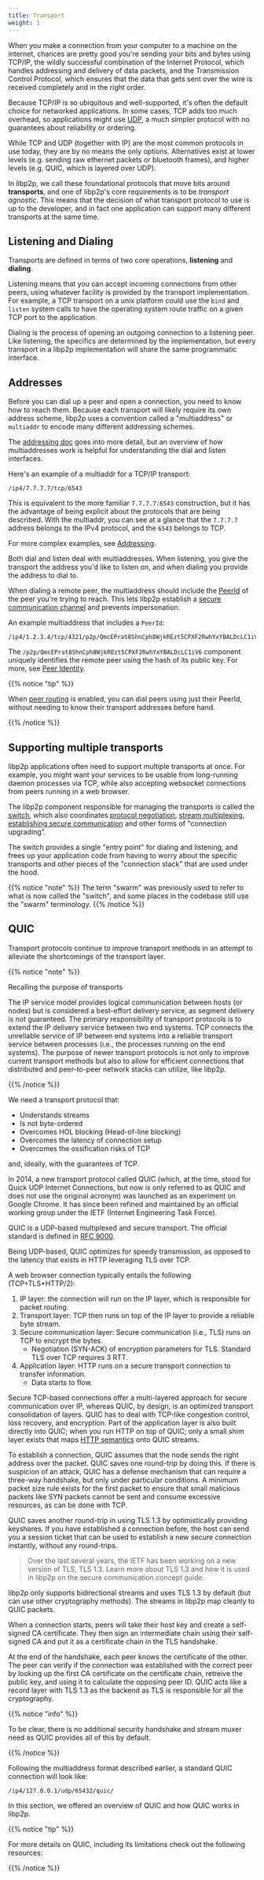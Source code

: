 ```yaml
---
title: Transport
weight: 1
---
```


When you make a connection from your computer to a machine on the internet,
chances are pretty good you're sending your bits and bytes using TCP/IP, the
wildly successful combination of the Internet Protocol, which handles addressing
and delivery of data packets, and the Transmission Control Protocol, which
ensures that the data that gets sent over the wire is received completely and in
the right order.

Because TCP/IP is so ubiquitous and well-supported, it's often the default
choice for networked applications. In some cases, TCP adds too much overhead,
so applications might use [UDP](https://en.wikipedia.org/wiki/User_Datagram_Protocol),
a much simpler protocol with no guarantees about reliability or ordering.

While TCP and UDP (together with IP) are the most common protocols in use today,
they are by no means the only options. Alternatives exist at lower levels
(e.g. sending raw ethernet packets or bluetooth frames), and higher levels
(e.g. QUIC, which is layered over UDP).

In libp2p, we call these foundational protocols that move bits around
**transports**, and one of libp2p's core requirements is to be
*transport agnostic*. This means that the decision of what transport protocol
to use is up to the developer, and in fact one application can support many
different transports at the same time.

## Listening and Dialing
Transports are defined in terms of two core operations, **listening** and
**dialing**.

Listening means that you can accept incoming connections from other peers,
using whatever facility is provided by the
transport implementation. For example, a TCP transport on a unix platform could
use the `bind` and `listen` system calls to have the operating system route
traffic on a given TCP port to the application.

Dialing is the process of opening an outgoing connection to a listening peer.
Like listening, the specifics are determined by the implementation, but every
transport in a libp2p implementation will share the same programmatic interface.

## Addresses

Before you can dial up a peer and open a connection, you need to know how to
reach them. Because each transport will likely require its own address scheme,
libp2p uses a convention called a "multiaddress" or `multiaddr` to encode
many different addressing schemes.

The [addressing doc](/concepts/addressing/) goes into more detail, but an overview of
how multiaddresses work is helpful for understanding the dial and listen
interfaces.

Here's an example of a multiaddr for a TCP/IP transport:

```
/ip4/7.7.7.7/tcp/6543
```

This is equivalent to the more familiar `7.7.7.7:6543` construction, but it
has the advantage of being explicit about the protocols that are being
described. With the multiaddr, you can see at a glance that the `7.7.7.7`
address belongs to the IPv4 protocol, and the `6543` belongs to TCP.

For more complex examples, see [Addressing](/concepts/addressing/).

Both dial and listen deal with multiaddresses. When listening, you give the
transport the address you'd like to listen on, and when dialing you provide the
address to dial to.

When dialing a remote peer, the multiaddress should include the
[PeerId](/concepts/peer-id/) of the peer you're trying to reach.
This lets libp2p establish a [secure communication channel](/concepts/secure-comms/)
and prevents impersonation.

An example multiaddress that includes a `PeerId`:

```
/ip4/1.2.3.4/tcp/4321/p2p/QmcEPrat8ShnCph8WjkREzt5CPXF2RwhYxYBALDcLC1iV6
```

The `/p2p/QmcEPrat8ShnCph8WjkREzt5CPXF2RwhYxYBALDcLC1iV6` component uniquely
identifies the remote peer using the hash of its public key.
For more, see [Peer Identity](/concepts/peer-id/).

{{% notice "tip" %}}

When [peer routing](/concepts/peer-routing/) is enabled, you can dial peers
using just their PeerId, without needing to know their transport addresses
before hand.

{{% /notice %}}

## Supporting multiple transports

libp2p applications often need to support multiple transports at once. For
example, you might want your services to be usable from long-running daemon
processes via TCP, while also accepting websocket connections from peers running
in a web browser.

The libp2p component responsible for managing the transports is called the
[switch][definition_switch], which also coordinates
[protocol negotiation](/concepts/protocols/#protocol-negotiation),
[stream multiplexing](/concepts/stream-multiplexing),
[establishing secure communication](/concepts/secure-comms/) and other forms of
"connection upgrading".

The switch provides a single "entry point" for dialing and listening, and frees
up your application code from having to worry about the specific transports
and other pieces of the "connection stack" that are used under the hood.

{{% notice "note" %}}
The term "swarm" was previously used to refer to what is now called the "switch",
and some places in the codebase still use the "swarm" terminology.
{{% /notice %}}

[definition_switch]: /reference/glossary/#switch

## QUIC

Transport protocols continue to improve transport methods in an attempt to alleviate 
the shortcomings of the transport layer. 

{{% notice "note" %}}

Recalling the purpose of transports

The IP service model provides logical communication between hosts (or nodes) but 
is considered a best-effort delivery service, as segment delivery is not guaranteed. 
The primary responsibility of transport protocols is to extend the IP 
delivery service between two end systems. TCP connects the unreliable service of IP 
between end systems into a reliable transport service between processes (i.e., the 
processes running on the end systems). The purpose of newer transport protocols is not 
only to improve current transport methods but also to allow for efficient connections 
that distributed and peer-to-peer network stacks can utilize, like libp2p.

{{% /notice %}}

We need a transport protocol that:

- Understands streams 
- Is not byte-ordered
- Overcomes HOL blocking (Head-of-line blocking)
- Overcomes the latency of connection setup
- Overcomes the ossification risks of TCP

and, ideally, with the guarantees of TCP.

In 2014, a new transport protocol 
called QUIC (which, at the time, stood for Quick UDP Internet Connections, but now 
is only referred to as QUIC and does not use the original acronym) was launched as an 
experiment on Google Chrome. It has since been refined and maintained by an official 
working group under the IETF (Internet Engineering Task Force). 

QUIC is a UDP-based multiplexed and secure transport. 
The official standard is defined in [RFC 9000](https://datatracker.ietf.org/doc/html/rfc9000).

Being UDP-based, QUIC optimizes for speedy transmission, as opposed to the latency 
that exists in HTTP leveraging TLS over TCP.

A web browser connection typically entails the following (TCP+TLS+HTTP/2):

1. IP layer: the connection will run on the IP layer, which is responsible for 
   packet routing. 
2. Transport layer: TCP then runs on top of the IP layer to provide a reliable 
   byte stream.
3. Secure communication layer: Secure communication (i.e., TLS) runs on TCP to 
   encrypt the bytes.
   - Negotiation (SYN-ACK) of encryption parameters for TLS. Standard TLS over 
     TCP requires 3 RTT.
4. Application layer: HTTP runs on a secure transport connection to transfer 
   information.
   - Data starts to flow.

Secure TCP-based connections offer a multi-layered approach for secure communication 
over IP, whereas QUIC, by design, is an optimized transport consolidation of layers. 
QUIC has to deal with TCP-like congestion control, loss recovery, and encryption. 
Part of the application layer is also built directly into QUIC; when you
run HTTP on top of QUIC; only a small shim layer exists that maps 
[HTTP semantics](https://httpwg.org/http-core/draft-ietf-httpbis-semantics-latest.html) 
onto QUIC streams.

To establish a connection, QUIC assumes that the node sends the right address over
the packet. QUIC saves one round-trip by doing this. If there is suspicion of an 
attack, QUIC has a defense mechanism that can require a three-way handshake, but only 
under particular conditions. A minimum packet size rule exists for the first packet to 
ensure that small malicious packets like SYN packets cannot be sent and consume excessive 
resources, as can be done with TCP.

QUIC saves another round-trip in using TLS 1.3 by optimistically providing keyshares. 
If you have established a connection before, the host can send you a session ticket 
that can be used to establish a new secure connection instantly, without any round-trips.

> Over the last several years, the IETF has been working on a new version of TLS, TLS 1.3.
> Learn more about TLS 1.3 and how it is used in libp2p on the secure communication concept guide.

<!-- to add link to secure comm guide, and later to the specific doc that covers TLS -->

libp2p only supports bidirectional streams and uses TLS 1.3 by default (but can use other
cryptography methods). The streams in libp2p map cleanly to QUIC packets.

When a connection starts, peers will take their host key and create a self-signed CA 
certificate. They then sign an intermediate chain using their self-signed CA and put it 
as a certificate chain in the TLS handshake.

At the end of the handshake, each peer knows the certificate of the other. The peer can 
verify if the connection was established with the correct peer by looking up the first 
CA certificate on the certificate chain, retreive the public key, and using it to calculate 
the opposing peer ID. QUIC acts like a record layer with TLS 1.3  as the backend as TLS is 
responsible for all the cryptography.

{{% notice "info" %}}

To be clear, there is no additional security handshake and stream muxer need as QUIC provides 
all of this by default.

{{% /notice %}}

Following the multiaddress format described earlier, a standard QUIC connection will
look like:

```
/ip4/127.0.0.1/udp/65432/quic/
```

In this section, we offered an overview of QUIC and how QUIC works in libp2p.

{{% notice "tip" %}}

For more details on QUIC, including its limitations 
check out the following resources:


{{% /notice %}}
